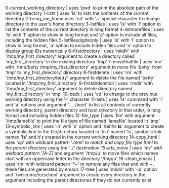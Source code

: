0-current_working_directory | uses 'pwd' to print the absolute path of the working directory
1-listit |  uses 'ls' to lists the contents of the current directory
2-bring_me_home uses 'cd' with '~' special character to change directory to the user's home directory
3-listfiles | uses  'ls' with 'l' option to list the contents of the current directory in long format
4-listmorefiles |  uses 'ls' with 'l' option to show in long format and 'a' option to include all files, including the hidden files
5-listfilesdigitsonly |  uses 'ls' with 'l' option to show in long format, 'a' option to include hidden files and 'n' option to display group IDs numerically
6-firstdirectory | uses 'mkdir' with '/tmp/my_first_directory' argument to create a directory called 'my_first_directory' in the existing directory 'tmp'
7-movethatfile | uses 'mv' with '/tmp/betty /tmp/my_first_directory' argument to move file 'betty' from 'tmp'  to 'my_first_directory' directory
8-firstdelete | uses 'rm' with '/tmp/my_first_directory/betty' argument to delete the file named 'betty' located in '/tmp/my_first_directory'
9-firstdirdeletion | uses 'rmdir' with '/tmp/my_first_directory' argument to delete directory named 'my_first_directory' in 'tmp'
10-back | uses 'cd' to change to the previous working directory using the '-' character
11-lists | uses 'ls' command with 'l' and 'a' options and argument '. .. /boot' to list all contents of currently working directory, parent directory and boot directory in that order, in long format and including hidden files
12-file_type | uses 'file' with argument '/tmp/iamafile' to print the file type of file named 'iamafile' located in 'tmp'
13-symbolic_link | uses 'ln' with 's' option and '/bin/ls __ls__' argument to create a symbolic link to the file/directory located in 'bin' named 'ls', symbolic link named '__ls__' and it's created in the current working directory
14-copy_html | uses 'cp' with wildcard pattern '*.html' to match and copy file type html to the parent directory using the '../' destination
15-lets_move | uses 'mv' with wildcard pattern '[A-Z]*'and argument '/tmp/u' to move files which names start with an uppercase letter to the directory '/tmp/u'
16-clean_emacs | uses 'rm' with wildcard pattern '*~' to remove any files that end with ~, these files are generated by emacs
17-tree | uses 'mkdir' with '-p' option and '/welcome/to/school' argument to create every directory in the argument including the parent directories if they do not currently exist
